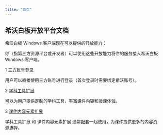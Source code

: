 ```yaml
---
title: "首页"
---
```


## 希沃白板开放平台文档

希沃白板 Windows 客户端现在可以提供的开放能力：

你（指第三方资源平台或开发者）可以使用这些开放能力将你的服务接入希沃白板 Windows 客户端。

1 [三方账号登录](./01Account.md)

用户可以直接使用三方账号进行登录（首次登录时需要绑定希沃账号）。

2 [学科工具扩展](./02ExtendTool.md)

可以为用户提供定制的学科工具，丰富课件内容和授课体验。

3 [课件内容元素扩展](./03Content.md)

学科工具扩展 和 课件内容元素扩展 通常配套一起使用，为课件提供更多的内容资源选择。
